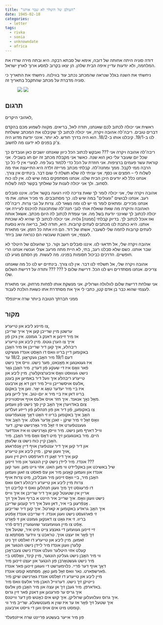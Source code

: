 ```yaml
---
title: "העולם של היטלר לא שבר אותנו"
date: 1945-02-18
categories:
  - letter
tags:
  - rivka
  - sonia
  - unknowndate
  - africa
---
```


דודה סוניה היתה אחותה של דובה, אימא של סבתא רבקה.
היא ובתה מירה שרדו את המלחמה, ולא יודעות עדיין איפה הבית שלהן.
הן יצאו בקרוב למסע ארוך לארץ ישראל.

ניחשתי את השנה בגלל שנראה שהמכתב נכתב עוד בווילנה.
ניחשתי את התאריך כי סוניה מדברת על מכתב שהתקבל בתאריך זה.

<figure class="half">
    <a  href="/pupko-papers/assets/images/1945-02-18-ajzenfeld-sonia-1.jpg">
    <img src="/pupko-papers/assets/images/1945-02-18-ajzenfeld-sonia-1.jpg"></a>
    <a  href="/pupko-papers/assets/images/1945-02-18-ajzenfeld-sonia-2.jpg">
    <img src="/pupko-papers/assets/images/1945-02-18-ajzenfeld-sonia-2.jpg"></a>
</figure>

## תרגום

לאהובי היקרים,

ראשית אני יכולה לכתוב לכם שאנחנו, תודה לאל, בריאים.
מקווה לשמוע מכם בהקדם דברים טובים.
ריבה'לה אהובה ויקרה, אני יכולה לכתוב לך שקיבלנו את המכתב ששלחת לנו ב-19/1.
קיבלנו אותו ב-18/2. הוא היה בדרך חודש. לא יותר. אינני יודעת מדוע היה צ'ק בפנים לא ידענו מה
לחשוב.

ריבה'לה אהובה ויקרה אני ??? ואבקש לכתוב הכל כיוון שאנחנו יושבים כאן ועובדים כך שכל יום
שעובר עלי כאן הוא שנה. כאשר אני מקבלת מכתב זה יום חג בשבילי.
אני קוראת עשר פעמים ברציפות. אני חוזרת על הכל כדי ללמוד בעל פה. לצערי אין לי כל כך
הרבה ממי לקבל. ממך ומחנה'לה. קבלתי מכתב מרייזה זלדה היא התייעצה אתי מה לשלוח לי
–  חפצים או כסף. אני עניתי לה שלא תשלח לי שום דבר. בינתיים אין צורך.
אנחנו כלל לא יודעים היכן הבית שלנו. אנחנו מסתפקים במה שיש לנו. אין לנו כוח לסחוב. ולך אני
יכולה לענות על שאלתך בקשר למה לשלוח.

אהובה ויקרה שלי, אני יכולה לומר לך שאת צריכה להיו רגועה בקשר אלינו. איננו סובלים רעב.
אנחנו לבושים "ונעולים" במה שיש לנו. כך מסתובבים. מי מכיר אותנו. את מי אנחנו מכירים. ומתאים
לומר מי יש לנו ומה נשאר לנו. צרות על גבי צרות.
ריבה'לה האהובה והיקרה מה שאת שואלת אותי לגבי חנה'לה שמתכוננת להיכנס לעיירה
אני יכולה לכתוב לך שאינני יודעת בשל מה. אני עומדת לכתוב לה היום מכתב. אשאל אותה
ואז אוכל לכתוב לך. בדיוק קבלתי [ממנה] גלויה. אני יכולה לכתוב לך שהיא לא שוכחת אותנו. היא
כותבת לנו מכתבים לעתים קרובות. היא, תודה לאל, בריאה והיא נוסעת לעתים קרובות לחמה שלי
לשעבר, אשתו של דוד. הם היו אתה כל הזמן. אני מתארת לעצמי, אני חושבת שעכשיו הם
כנראה שוב ביחד.

אהובה ויקרה שלי, אל תדאגי לנו. איננו סובלים רעב וקור. כך שהעולם של היטלר לא שבר אותנו.
כשם שלא סבלנו רעב, בתי, לא היית מתה מרעב אצלי ועכשיו אנחנו הרי חופשיים. הדרכים כביכול
חסומות בפנינו. מה לעשות. מן הסתם מגיע לנו.

אהובה ויקרה שלי, אל תשלחי לנו דבר. אין לנו צורך. בינתיים יש לנו כל מה שאנחנו צריכים.
אנחנו מסתדרים ויש לנו הכל.
דרישת שלום ל ???   ???  ותודה על דרישת השלום שלו.

אני שולחת דרישת שלום לוולוולה ושרוליק. אני מנשקת אותו לפחות מרחוק.
אני מתארת לעצמי שהוא כבר בן אדם קטן, כתבי לי איך את מסתדרת אתו
כשאת הולכת לעבוד.

ממני חברתך הטובה ביותר שרה אייזנפלד

## מקור

צו מיינע ליבע און טייערע,  
ערשטן מיין שרייבן קען איך אייך שרייבן  
אז מיר זיינען א דאנק ג' געזונט. אין גיכן פֿון  
אייך צו הערן גוּטס. מיין ליבע און טייערע  
ריבהלע, איך קען דיר שרייבן אז מיר האׇבן  
באקומען דיין בריוו וואס דו האׇסט אונדז געשיקט  
דעם 19/1 מיר האׇבן געקראׇגן .18/2 ער  
איז געגאנגען א מאׇנאט, מער נישט.  ווייס איך נישט  
פֿאר וואׇס איז די שעקע פֿון דערין. מיר האׇבן גאׇר  
נישט געוווּסט וואׇס איבערצוקלערן.  מיין ליבע און  
טייערע ריבהלע איך וועל דיר באמיען און בעטן  
אלעס אויסשרייבן ווייל מיר זיצן דא אׇן ארבעט,  
איז ביי מיר יעדער טאׇג א יאׇר. ווען איך באקום  
בריוו דאן איז ביי מיר א יום-טוב.  איך לייען צען  
מאׇל נאׇך אנאנד. איך חזר אויס אלעס אויף אויסנווייניק.  
צום באדויערן איך האׇב קיין סך נישט פֿון וועמען  
צו באקומען, פֿון דיר און פון חנהלען פֿון רייזע זעלדען  
האׇב איך באקומען בריוו זי האׇט דאׇך אׇנגעפֿרעגט  
וואׇס זאׇל זי מיר שיקן - זאכן אׇדער געלט. איך האׇב איר  
געענטפֿערט אז זי זאׇל מיר גאׇרנישט שיקן. דער  
ווייל דארף מען נישט. מיר ווייסן גאׇרנישט וווּ איז אונדזער  
היים. מיר באנוגענען זיך מיט דאׇס וואׇס מיר האׇבן.  מיר  
האׇבן קיין כוח נישט צו שלעפּן.  
און דיר קען איך דיר ענטפֿערן אויף דיין אׇנפֿראגע  
אויך וועגן שיקן . מיין ליבע און טייערע,  
קען איך דיר זאׇגן דו דארפֿסט רוּיִק זיין וועגן  
אונדז. מיר ליידן נישט קיין הונגער און מיר זיינען ???  
שיל באשיכט און באקליידט ווי מען האט. אזוי גייט מען. ווער קען  
אונדז און וועמען קאׇנען מיר און עס פּאסט צו זאגן וועמען  
האׇבן מיר, ביי וואׇס זיינען מיר געבליבן, מיט צרות אויף  
צרות מיין ליבע און טייערע ריבהלע דאס וואס  
דו פֿרעגסט זיך מיך וועגן חנהלען וואס זי קלייבט זיך  
אריין אין שטעטל קען איך דיר שרייבן אז איך ווייס  
נישט וועגן וואׇס. איך שרייב איר היינט א בריף וועל איך זיך  
אׇנפֿרעגן ביי איר, דאן וועל איך דיר קענען שרייבן .  
איך האׇב גראדע באקומען א קארטל. איך קען דיר שרייבען  
זי פֿארגעסט נישט וועגן אונדז. זי שרייבט אונדז אׇפֿטע  
בריוו. זי איז גאׇט צו דאנקען געזונט און זי פֿאׇרט  
אׇפֿט צו מיין געוועזענער שוועגערין דׇוִדס פֿרוי.  
זיי זיינען געוועזען די גאנצע צייט מיט איר, שטעל איך  
זיך פֿאׇר אז יעצט אויך. טראכט צי ווידער מסתמא צו  
זאמען. מיין ליבע און טייערע דו זאלסט זיך ניט  
קלערן וועגן אונדז מיר ליידן נישט הונגער און  
קעלט אזוי היטלער וועלט אונדז נישט צעבראׇכן  
ווי מיר האׇבן נישט געליטן הונגער, מיין קינד, וואׇלסט בײַ  
מיר נישט געשטאׇרבן פון הונגער און יעצט זיינען מיר  
דאׇך אויף דער פֿריי. כּלוימערשט די וועגען זיינען פאר אונדז  
פֿארשפּארט. נאר וואס זאׇל מען טאׇן.  מסתמא קומט אונדז.  
מיין ליבע און טייערע דו זאׇלסט אונדז גאַרנישט שיקן  מיר  
נייטיקן זיך נישט. דערווייל האבן מיר אלעס וואס מיר  
באדארפן.  מיר געבן זיך אן עצה און מיר האׇבן פון אלעס.  
איך גריס ער פורענען און דאנק פֿאר זיין גרוס  
איך גרוס וועלוועלען שרוליקן. איך קוש אים כאׇטש פון דער ווייטנס.  
איך שטעל זיך פֿאׇר אז ער איז שוין א מענטשעלע. שרייב מיר ווי  
קומסט מיט אים אויס ווען די גייסט ארבעטן.  

פון מיר אייער בעשטע פריינט שרה אייזנפעלד
